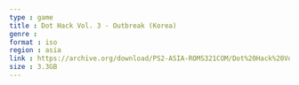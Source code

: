 ```yaml
---
type : game
title : Dot Hack Vol. 3 - Outbreak (Korea)
genre : 
format : iso
region : asia
link : https://archive.org/download/PS2-ASIA-ROMS321COM/Dot%20Hack%20Vol.%203%20-%20Outbreak%20%28Korea%29.7z
size : 3.3GB
---
```

